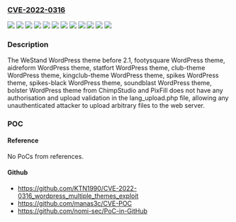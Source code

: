 ### [CVE-2022-0316](https://cve.mitre.org/cgi-bin/cvename.cgi?name=CVE-2022-0316)
![](https://img.shields.io/static/v1?label=Product&message=WeStand&color=blue)
![](https://img.shields.io/static/v1?label=Product&message=aidreform&color=blue)
![](https://img.shields.io/static/v1?label=Product&message=bolster&color=blue)
![](https://img.shields.io/static/v1?label=Product&message=club-theme&color=blue)
![](https://img.shields.io/static/v1?label=Product&message=footysquare&color=blue)
![](https://img.shields.io/static/v1?label=Product&message=kingclub-theme&color=blue)
![](https://img.shields.io/static/v1?label=Product&message=soundblast&color=blue)
![](https://img.shields.io/static/v1?label=Product&message=spikes&color=blue)
![](https://img.shields.io/static/v1?label=Product&message=spikes-black&color=blue)
![](https://img.shields.io/static/v1?label=Product&message=statfort&color=blue)
![](https://img.shields.io/static/v1?label=Version&message=%3D%200%20&color=brighgreen)
![](https://img.shields.io/static/v1?label=Vulnerability&message=CWE-434%20Unrestricted%20Upload%20of%20File%20with%20Dangerous%20Type&color=brighgreen)

### Description

The WeStand WordPress theme before 2.1, footysquare WordPress theme, aidreform WordPress theme, statfort WordPress theme, club-theme WordPress theme, kingclub-theme WordPress theme, spikes WordPress theme, spikes-black WordPress theme, soundblast WordPress theme, bolster WordPress theme from ChimpStudio and PixFill does not have any authorisation and upload validation in the lang_upload.php file, allowing any unauthenticated attacker to upload arbitrary files to the web server.

### POC

#### Reference
No PoCs from references.

#### Github
- https://github.com/KTN1990/CVE-2022-0316_wordpress_multiple_themes_exploit
- https://github.com/manas3c/CVE-POC
- https://github.com/nomi-sec/PoC-in-GitHub

